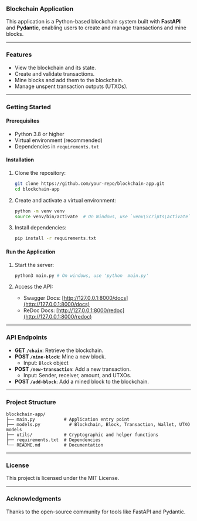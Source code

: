 ### **Blockchain Application**  

This application is a Python-based blockchain system built with **FastAPI** and **Pydantic**, enabling users to create and manage transactions and mine blocks.

---

### **Features**  

- View the blockchain and its state.  
- Create and validate transactions.  
- Mine blocks and add them to the blockchain.  
- Manage unspent transaction outputs (UTXOs).  

---

### **Getting Started**  

#### **Prerequisites**  
- Python 3.8 or higher  
- Virtual environment (recommended)  
- Dependencies in `requirements.txt`  

#### **Installation**  
1. Clone the repository:  
   ```bash  
   git clone https://github.com/your-repo/blockchain-app.git  
   cd blockchain-app  
   ```  

2. Create and activate a virtual environment:  
   ```bash  
   python -m venv venv  
   source venv/bin/activate  # On Windows, use `venv\Scripts\activate`  
   ```  

3. Install dependencies:  
   ```bash  
   pip install -r requirements.txt  
   ```  

#### **Run the Application**  
1. Start the server:  
   ```bash  
   python3 main.py # On windows, use 'python  main.py' 
   ```  

2. Access the API:  
   - Swagger Docs: [http://127.0.0.1:8000/docs](http://127.0.0.1:8000/docs)  
   - ReDoc Docs: [http://127.0.0.1:8000/redoc](http://127.0.0.1:8000/redoc)  

---

### **API Endpoints**  

- **GET `/chain`**: Retrieve the blockchain.  
- **POST `/mine-block`**: Mine a new block.  
  - Input: `Block` object  
- **POST `/new-transaction`**: Add a new transaction.  
  - Input: Sender, receiver, amount, and UTXOs.  
- **POST `/add-block`**: Add a mined block to the blockchain.  

---

### **Project Structure**  

```plaintext  
blockchain-app/  
├── main.py           # Application entry point  
├── models.py           # Blockchain, Block, Transaction, Wallet, UTXO models  
├── utils/            # Cryptographic and helper functions  
├── requirements.txt  # Dependencies  
└── README.md         # Documentation  
```  

---

### **License**  

This project is licensed under the MIT License.  

---

### **Acknowledgments**  

Thanks to the open-source community for tools like FastAPI and Pydantic.